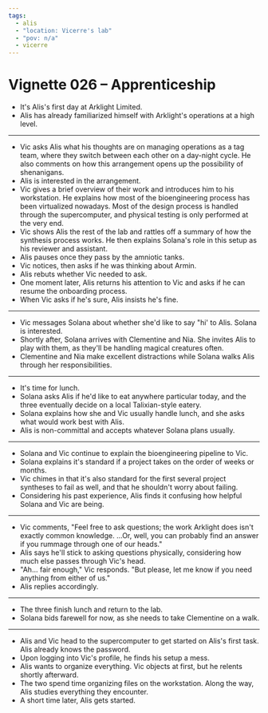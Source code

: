 ```yaml
---
tags:
  - alis
  - "location: Vicerre's lab"
  - "pov: n/a"
  - vicerre
---
```


# Vignette 026 – Apprenticeship

- It's Alis's first day at Arklight Limited.
- Alis has already familiarized himself with Arklight's operations at a high level.

---

- Vic asks Alis what his thoughts are on managing operations as a tag team, where they switch between each other on a day-night cycle. He also comments on how this arrangement opens up the possibility of shenanigans.
- Alis is interested in the arrangement.
- Vic gives a brief overview of their work and introduces him to his workstation. He explains how most of the bioengineering process has been virtualized nowadays. Most of the design process is handled through the supercomputer, and physical testing is only performed at the very end.
- Vic shows Alis the rest of the lab and rattles off a summary of how the synthesis process works. He then explains Solana's role in this setup as his reviewer and assistant.
- Alis pauses once they pass by the amniotic tanks.
- Vic notices, then asks if he was thinking about Armin.
- Alis rebuts whether Vic needed to ask.
- One moment later, Alis returns his attention to Vic and asks if he can resume the onboarding process.
- When Vic asks if he's sure, Alis insists he's fine.

---

- Vic messages Solana about whether she'd like to say "hi' to Alis. Solana is interested.
- Shortly after, Solana arrives with Clementine and Nia. She invites Alis to play with them, as they'll be handling magical creatures often.
- Clementine and Nia make excellent distractions while Solana walks Alis through her responsibilities.

---

- It's time for lunch.
- Solana asks Alis if he'd like to eat anywhere particular today, and the three eventually decide on a local Talixian-style eatery.
- Solana explains how she and Vic usually handle lunch, and she asks what would work best with Alis.
- Alis is non-committal and accepts whatever Solana plans usually.

---

- Solana and Vic continue to explain the bioengineering pipeline to Vic.
- Solana explains it's standard if a project takes on the order of weeks or months.
- Vic chimes in that it's also standard for the first several project syntheses to fail as well, and that he shouldn't worry about failing.
- Considering his past experience, Alis finds it confusing how helpful Solana and Vic are being.

---

- Vic comments, "Feel free to ask questions; the work Arklight does isn't exactly common knowledge. ...Or, well, you can probably find an answer if you rummage through one of our heads."
- Alis says he'll stick to asking questions physically, considering how much else passes through Vic's head.
- "Ah... fair enough," Vic responds. "But please, let me know if you need anything from either of us."
- Alis replies accordingly.

---

- The three finish lunch and return to the lab.
- Solana bids farewell for now, as she needs to take Clementine on a walk.

---

- Alis and Vic head to the supercomputer to get started on Alis's first task. Alis already knows the password.
- Upon logging into Vic's profile, he finds his setup a mess.
- Alis wants to organize everything. Vic objects at first, but he relents shortly afterward.
- The two spend time organizing files on the workstation. Along the way, Alis studies everything they encounter.
- A short time later, Alis gets started.
